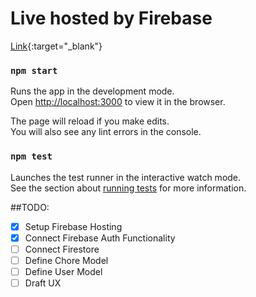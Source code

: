 # Live hosted by Firebase

[Link](https://todo-firebase-1302f.web.app/){:target="_blank"}

### `npm start`

Runs the app in the development mode.\
Open [http://localhost:3000](http://localhost:3000) to view it in the browser.

The page will reload if you make edits.\
You will also see any lint errors in the console.

### `npm test`

Launches the test runner in the interactive watch mode.\
See the section about [running tests](https://facebook.github.io/create-react-app/docs/running-tests) for more information.

##TODO:
- [x] Setup Firebase Hosting
- [x] Connect Firebase Auth Functionality
- [ ] Connect Firestore
- [ ] Define Chore Model
- [ ] Define User Model
- [ ] Draft UX

